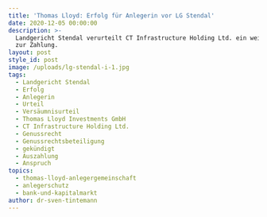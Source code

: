 ```yaml
---
title: 'Thomas Lloyd: Erfolg für Anlegerin vor LG Stendal'
date: 2020-12-05 00:00:00
description: >-
  Landgericht Stendal verurteilt CT Infrastructure Holding Ltd. ein weiteres Mal
  zur Zahlung.
layout: post
style_id: post
image: /uploads/lg-stendal-i-1.jpg
tags:
  - Landgericht Stendal
  - Erfolg
  - Anlegerin
  - Urteil
  - Versäumnisurteil
  - Thomas Lloyd Investments GmbH
  - CT Infrastructure Holding Ltd.
  - Genussrecht
  - Genussrechtsbeteiligung
  - gekündigt
  - Auszahlung
  - Anspruch
topics:
  - thomas-lloyd-anlegergemeinschaft
  - anlegerschutz
  - bank-und-kapitalmarkt
author: dr-sven-tintemann
---
```


